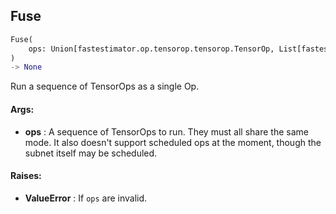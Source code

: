 ## Fuse
```python
Fuse(
	ops: Union[fastestimator.op.tensorop.tensorop.TensorOp, List[fastestimator.op.tensorop.tensorop.TensorOp]]
)
-> None
```
Run a sequence of TensorOps as a single Op.


#### Args:

* **ops** :  A sequence of TensorOps to run. They must all share the same mode. It also doesn't support scheduled ops at        the moment, though the subnet itself may be scheduled.

#### Raises:

* **ValueError** :  If `ops` are invalid.